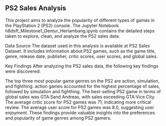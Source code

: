 ## PS2 Sales Analysis
This project aims to analyze the popularity of different types of games in the PlayStation 2 (PS2) console. The Jupyter Notebook h8dsft_Milestone1_Gentur_Herlambang.ipynb contains the detailed steps taken to explore, clean, and analyze the PS2 sales data.


Data Source
The dataset used in this analysis is available at PS2 Sales Dataset. It includes information about PS2 games, such as the game title, genre, release date, publisher, critic scores, user scores, and global sales.

Key Findings
After analyzing the PS2 sales data, the following key findings were discovered:

The top three most popular game genres on the PS2 are action, simulation, and fighthing.
action games accounted for the highest percentage of sales, followed by simulation and fighthing.
The best-selling PS2 game in terms of global sales was GTA:Sand Andreas, with sales exceeding GTA:Vice City.
The average critic score for PS2 games was 71, indicating more critical review.
The average user score for PS2 games was 8.0, suggesting user enjoyment.
These findings provide valuable insights into the preferences and popularity of game genres among PS2 gamers.

